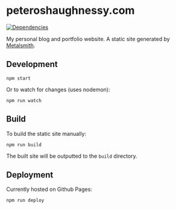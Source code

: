 # peteroshaughnessy.com

[![Dependencies](https://david-dm.org/poshaughnessy/peteroshaughnessy.com.svg)](https://david-dm.org/poshaughnessy/peteroshaughnessy.com)

My personal blog and portfolio website. A static site generated by [Metalsmith](http://www.metalsmith.io/).

## Development

    npm start

Or to watch for changes (uses nodemon):

    npm run watch

## Build

To build the static site manually:

    npm run build

The built site will be outputted to the `build` directory.

## Deployment

Currently hosted on Github Pages:

    npm run deploy
